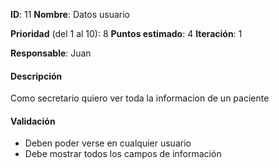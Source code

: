 **ID**: 11
**Nombre**: Datos usuario

**Prioridad** (del 1 al 10): 8
**Puntos estimado**: 4
**Iteración**: 1

**Responsable**: Juan

#### Descripción
Como secretario quiero ver toda la informacion de un paciente

#### Validación
* Deben poder verse en cualquier usuario
* Debe mostrar todos los campos de información
